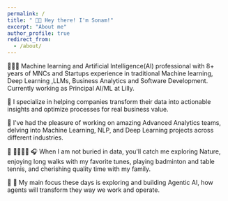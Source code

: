 ```yaml
---
permalink: /
title: " 👋🏻 Hey there! I'm Sonam!"
excerpt: "About me"
author_profile: true
redirect_from: 
  - /about/
---
```



👩🏻‍💻 Machine learning and Artificial Intelligence(AI) professional with 8+ years of MNCs and Startups experience in traditional Machine learning, Deep Learning ,LLMs, Business Analytics and Software Development. Currently working as Principal AI/ML at Lilly. 
 
🔬 I specialize in helping companies transform their data into actionable insights and optimize processes for real business value. 

🏢 I've had the pleasure of working on amazing Advanced Analytics teams, delving into Machine Learning, NLP, and Deep Learning projects across different industries.

🌅 🏃🏻‍♀️🏓 🎧 When I am not buried in data, you'll catch me exploring Nature, enjoying long walks with my favorite tunes, playing badminton and table tennis, and cherishing quality time with my family.

 🎯 🤖 My main focus these days is exploring and building Agentic AI, how agents will transform they way we work and operate.



 


